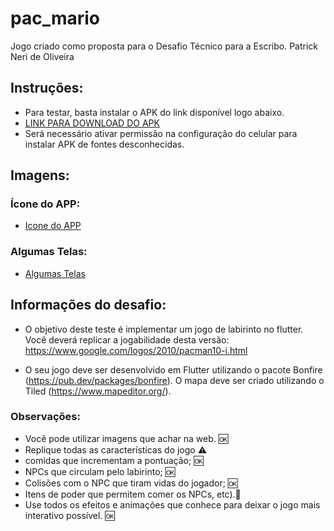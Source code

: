 # pac_mario

Jogo criado como proposta para o Desafio Técnico para a Escribo.
Patrick Neri de Oliveira

## Instruções:
- Para testar, basta instalar o APK do link disponível logo abaixo.
- [LINK PARA DOWNLOAD DO APK](https://drive.google.com/file/d/1bpGpl9CyOPfxkiCHLIjZMjv6NSKEUlhH/view?usp=sharing)
- Será necessário ativar permissão na configuração do celular para instalar APK de fontes desconhecidas.

## Imagens:
### Ícone do APP:

- [Icone do APP](https://photos.app.goo.gl/dQvMGBd8zfpfPrGF6)

### Algumas Telas:
- [Algumas Telas](https://photos.app.goo.gl/XMj6cmwNQBReVVad8)


## Informações do desafio:
- O objetivo deste teste é implementar um jogo de labirinto no flutter. Você deverá replicar a jogabilidade desta versão:
https://www.google.com/logos/2010/pacman10-i.html

- O seu jogo deve ser desenvolvido em Flutter utilizando o pacote Bonfire (https://pub.dev/packages/bonfire). O mapa deve ser criado utilizando o Tiled (https://www.mapeditor.org/).

### Observações:
- Você pode utilizar imagens que achar na web. 🆗
- Replique todas as características do jogo ⚠️
- comidas que incrementam a pontuação; 🆗
- NPCs que circulam pelo labirinto; 🆗
- Colisões com o NPC que tiram vidas do jogador; 🆗
- Itens de poder que permitem comer os NPCs, etc).🚫
- Use todos os efeitos e animações que conhece para deixar o jogo mais interativo possível. 🆗
